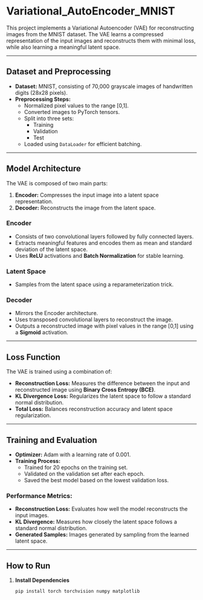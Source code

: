 # Variational_AutoEncoder_MNIST

This project implements a Variational Autoencoder (VAE) for reconstructing images from the MNIST dataset. The VAE learns a compressed representation of the input images and reconstructs them with minimal loss, while also learning a meaningful latent space.  

---

## Dataset and Preprocessing  
- **Dataset:** MNIST, consisting of 70,000 grayscale images of handwritten digits (28x28 pixels).  
- **Preprocessing Steps:**  
  - Normalized pixel values to the range [0,1].  
  - Converted images to PyTorch tensors.  
  - Split into three sets:  
    - Training  
    - Validation  
    - Test  
  - Loaded using `DataLoader` for efficient batching.  

---

## Model Architecture  
The VAE is composed of two main parts:  
1. **Encoder:** Compresses the input image into a latent space representation.  
2. **Decoder:** Reconstructs the image from the latent space.  

### Encoder  
- Consists of two convolutional layers followed by fully connected layers.  
- Extracts meaningful features and encodes them as mean and standard deviation of the latent space.  
- Uses **ReLU** activations and **Batch Normalization** for stable learning.  

### Latent Space  
- Samples from the latent space using a reparameterization trick.  

### Decoder  
- Mirrors the Encoder architecture.  
- Uses transposed convolutional layers to reconstruct the image.  
- Outputs a reconstructed image with pixel values in the range [0,1] using a **Sigmoid** activation.  

---

## Loss Function  
The VAE is trained using a combination of:  
- **Reconstruction Loss:** Measures the difference between the input and reconstructed image using **Binary Cross Entropy (BCE)**.  
- **KL Divergence Loss:** Regularizes the latent space to follow a standard normal distribution.  
- **Total Loss:** Balances reconstruction accuracy and latent space regularization.  

---

## Training and Evaluation  
- **Optimizer:** Adam with a learning rate of 0.001.  
- **Training Process:**  
  - Trained for 20 epochs on the training set.  
  - Validated on the validation set after each epoch.  
  - Saved the best model based on the lowest validation loss.  

### Performance Metrics:  
- **Reconstruction Loss:** Evaluates how well the model reconstructs the input images.  
- **KL Divergence:** Measures how closely the latent space follows a standard normal distribution.  
- **Generated Samples:** Images generated by sampling from the learned latent space.  

---

## How to Run  
1. **Install Dependencies**  
   ```bash
   pip install torch torchvision numpy matplotlib

